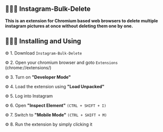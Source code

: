 ## 👨🏽‍💻 Instagram-Bulk-Delete
__This is an extension for Chromium based web browsers to delete multiple instagram pictures at once without deleting them one by one.__

## 👨🏽‍💻 Installing and Using
⚙️ 1. Download ```Instagram-Bulk-Delete```

⚙️ 2. Open your chromium browser and goto ```Extensions``` (chrome://extensions/)

⚙️ 3. Turn on __"Developer Mode"__

⚙️ 4. Load the extension using __"Load Unpacked"__

⚙️ 5. Log into Instagram

⚙️ 6. Open __"Inspect Element"__ ```(CTRL + SHIFT + I)```

⚙️ 7. Switch to __"Mobile Mode"__ ```(CTRL + SHIFT + M)```

⚙️ 8. Run the extension by simply clicking it

